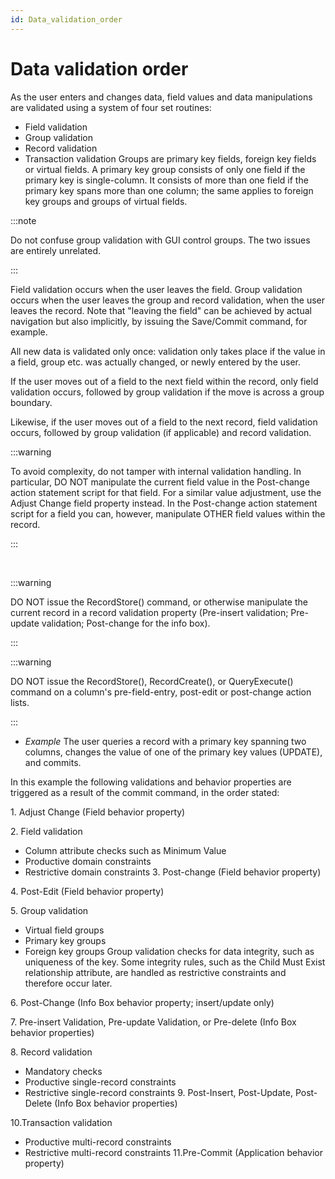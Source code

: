 ```yaml
---
id: Data_validation_order
---
```


# Data validation order

As the user enters and changes data, field values and data manipulations are validated using a system of four set routines:

- Field validation
- Group validation
- Record validation
- Transaction validation
Groups are primary key fields, foreign key fields or virtual fields. A primary key group consists of only one field if the primary key is single-column. It consists of more than one field if the primary key spans more than one column; the same applies to foreign key groups and groups of virtual fields.


:::note

Do not confuse group validation with GUI control groups. The two issues are entirely unrelated.

:::

Field validation occurs when the user leaves the field. Group validation occurs when the user leaves the group and record validation, when the user leaves the record. Note that "leaving the field" can be achieved by actual navigation but also implicitly, by issuing the Save/Commit command, for example.

All new data is validated only once: validation only takes place if the value in a field, group etc. was actually changed, or newly entered by the user.

If the user moves out of a field to the next field within the record, only field validation occurs, followed by group validation if the move is across a group boundary.

Likewise, if the user moves out of a field to the next record, field validation occurs, followed by group validation (if applicable) and record validation.


:::warning

To avoid complexity, do not tamper with internal validation handling. In particular, DO NOT manipulate the current field value in the Post-change action statement script for that field. For a similar value adjustment, use the Adjust Change field property instead.
In the Post-change action statement script for a field you can, however, manipulate OTHER field values within the record.

:::

 


:::warning

DO NOT issue the RecordStore() command, or otherwise manipulate the current record in a record validation property (Pre-insert validation; Pre-update validation; Post-change for the info box).

:::

:::warning

DO NOT issue the RecordStore(), RecordCreate(), or QueryExecute() command on a column's pre-field-entry, post-edit or post-change action lists.

:::

- *Example*
The user queries a record with a primary key spanning two columns, changes the value of one of the primary key values (UPDATE), and commits.

In this example the following validations and behavior properties are triggered as a result of the commit command, in the order stated:

1. Adjust Change (Field behavior property)

2. Field validation

- Column attribute checks such as Minimum Value
- Productive domain constraints
- Restrictive domain constraints
3. Post-change (Field behavior property)

4. Post-Edit (Field behavior property)

5. Group validation

- Virtual field groups
- Primary key groups
- Foreign key groups
Group validation checks for data integrity, such as uniqueness of the key. Some integrity rules, such as the Child Must Exist relationship attribute, are handled as restrictive constraints and therefore occur later.

6. Post-Change (Info Box behavior property; insert/update only)

7. Pre-insert Validation, Pre-update Validation, or Pre-delete (Info Box behavior properties)

8. Record validation

- Mandatory checks
- Productive single-record constraints
- Restrictive single-record constraints
9. Post-Insert, Post-Update, Post-Delete (Info Box behavior properties)

10.Transaction validation

- Productive multi-record constraints
- Restrictive multi-record constraints
11.Pre-Commit (Application behavior property)